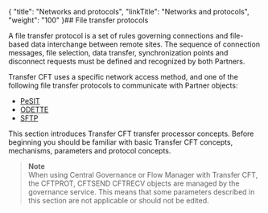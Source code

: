 {
    "title": "Networks and protocols",
    "linkTitle": "Networks and protocols",
    "weight": "100"
}## File transfer protocols

A file transfer protocol is
a set of rules governing connections and file-based data interchange between
remote sites. The sequence of connection messages, file selection, data
transfer, synchronization points and disconnect requests must be defined
and recognized by both Partners.

Transfer CFT uses a specific network access
method,  and one of the following file transfer protocols
to communicate with Partner objects:

-   [PeSIT](about_pesit)
-   [ODETTE](start_here_odette)
-   [SFTP](sftp_intro)

This
section introduces Transfer CFT transfer processor concepts. Before beginning you should be familiar with basic Transfer
CFT concepts, mechanisms, parameters and protocol concepts.

> **Note**  
> When using Central Governance or Flow Manager  with Transfer CFT, the CFTPROT, CFTSEND CFTRECV objects are managed by the governance service. This means that some parameters described in this section are not applicable or should not be edited.
